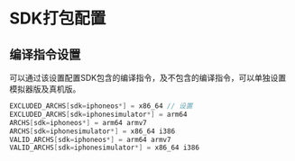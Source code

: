# SDK打包配置

## 编译指令设置
可以通过该设置配置SDK包含的编译指令，及不包含的编译指令，可以单独设置模拟器版及真机版。

``` swift
EXCLUDED_ARCHS[sdk=iphoneos*] = x86_64 // 设置
EXCLUDED_ARCHS[sdk=iphonesimulator*] = arm64
ARCHS[sdk=iphoneos*] = arm64 armv7
ARCHS[sdk=iphonesimulator*] = x86_64 i386
VALID_ARCHS[sdk=iphoneos*] = arm64 armv7
VALID_ARCHS[sdk=iphonesimulator*] = x86_64 i386
```